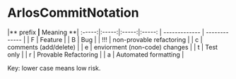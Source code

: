 # ArlosCommitNotation


 |** prefix        **|** Meaning       **| 
:-----:|:-----:|:-----:|:-----:
 | ------------- | ------------- | 
 | F             | Feature       | 
 | B | Bug | 
 | !!! | non-provable refactoring | 
 | c | comments (add/delete) | 
 | e | enviorment (non-code) changes | 
 | t | Test only | 
 | r | Provable Refactoring | 
 | a | Automated formatting | 

Key: lower case means low risk.

